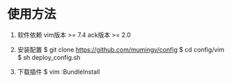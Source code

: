 # 使用方法

1. 软件依赖
	vim版本 >= 7.4
	ack版本 >= 2.0

2. 安装配置
	$ git clone https://github.com/mumingv/config
	$ cd config/vim
	$ sh deploy_config.sh

3. 下载插件
	$ vim
	:BundleInstall

